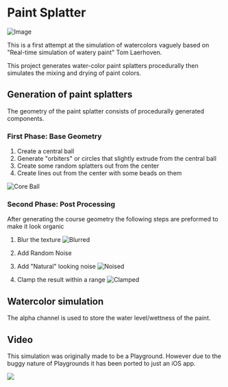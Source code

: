 # Paint Splatter

![Image](https://i.imgur.com/NW2RWCM.png)

This is a first attempt at the simulation of watercolors vaguely based on "Real-time simulation of watery paint" Tom Laerhoven.

This project generates water-color paint splatters procedurally then simulates the mixing and drying of paint colors.

## Generation of paint splatters

The geometry of the paint splatter consists of procedurally generated components.

### First Phase: Base Geometry

1. Create a central ball
2. Generate "orbiters" or circles that slightly extrude from the central ball
3. Create some random splatters out from the center
4. Create lines out from the center with some beads on them

![Core Ball](https://i.imgur.com/7xU1Pzt.png)

### Second Phase: Post Processing

After generating the course geometry the following steps are preformed to make it look organic

1. Blur the texture
![Blurred](https://i.imgur.com/40iekB3.png)

2. Add Random Noise

3. Add "Natural" looking noise
![Noised](https://i.imgur.com/HplckwN.png)

4. Clamp the result within a range
![Clamped](https://i.imgur.com/cktL0EJ.png)


## Watercolor simulation

The alpha channel is used to store the water level/wettness of the paint.

## Video

This simulation was originally made to be a Playground. However due to the buggy nature of Playgrounds it has been ported to just an iOS app.

[![](http://img.youtube.com/vi/pRubVq0Fulc/0.jpg)](http://www.youtube.com/watch?v=pRubVq0Fulc "")
